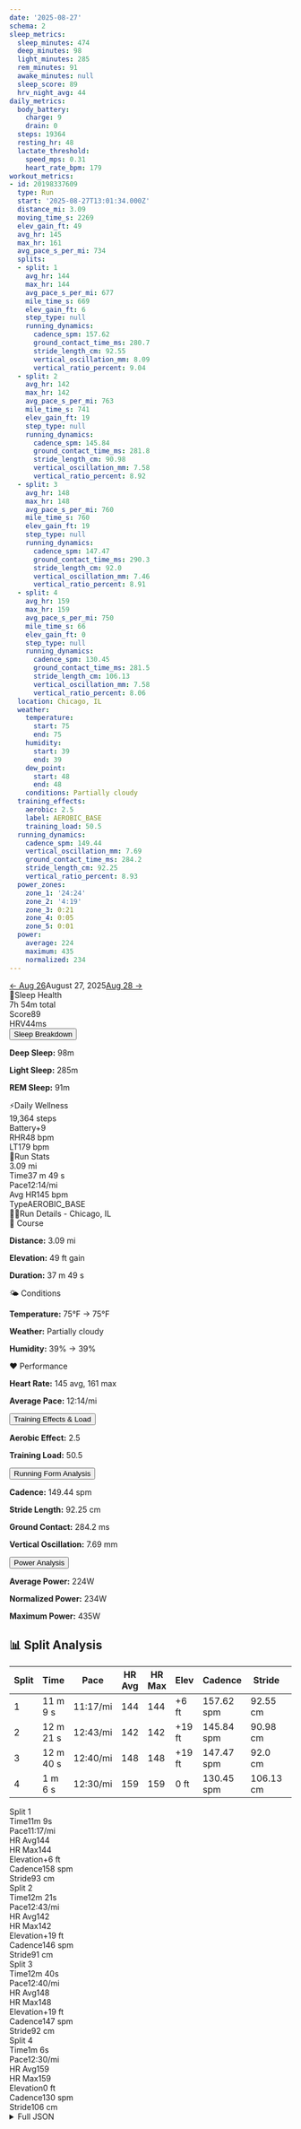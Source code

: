```yaml
---
date: '2025-08-27'
schema: 2
sleep_metrics:
  sleep_minutes: 474
  deep_minutes: 98
  light_minutes: 285
  rem_minutes: 91
  awake_minutes: null
  sleep_score: 89
  hrv_night_avg: 44
daily_metrics:
  body_battery:
    charge: 9
    drain: 0
  steps: 19364
  resting_hr: 48
  lactate_threshold:
    speed_mps: 0.31
    heart_rate_bpm: 179
workout_metrics:
- id: 20198337609
  type: Run
  start: '2025-08-27T13:01:34.000Z'
  distance_mi: 3.09
  moving_time_s: 2269
  elev_gain_ft: 49
  avg_hr: 145
  max_hr: 161
  avg_pace_s_per_mi: 734
  splits:
  - split: 1
    avg_hr: 144
    max_hr: 144
    avg_pace_s_per_mi: 677
    mile_time_s: 669
    elev_gain_ft: 6
    step_type: null
    running_dynamics:
      cadence_spm: 157.62
      ground_contact_time_ms: 280.7
      stride_length_cm: 92.55
      vertical_oscillation_mm: 8.09
      vertical_ratio_percent: 9.04
  - split: 2
    avg_hr: 142
    max_hr: 142
    avg_pace_s_per_mi: 763
    mile_time_s: 741
    elev_gain_ft: 19
    step_type: null
    running_dynamics:
      cadence_spm: 145.84
      ground_contact_time_ms: 281.8
      stride_length_cm: 90.98
      vertical_oscillation_mm: 7.58
      vertical_ratio_percent: 8.92
  - split: 3
    avg_hr: 148
    max_hr: 148
    avg_pace_s_per_mi: 760
    mile_time_s: 760
    elev_gain_ft: 19
    step_type: null
    running_dynamics:
      cadence_spm: 147.47
      ground_contact_time_ms: 290.3
      stride_length_cm: 92.0
      vertical_oscillation_mm: 7.46
      vertical_ratio_percent: 8.91
  - split: 4
    avg_hr: 159
    max_hr: 159
    avg_pace_s_per_mi: 750
    mile_time_s: 66
    elev_gain_ft: 0
    step_type: null
    running_dynamics:
      cadence_spm: 130.45
      ground_contact_time_ms: 281.5
      stride_length_cm: 106.13
      vertical_oscillation_mm: 7.58
      vertical_ratio_percent: 8.06
  location: Chicago, IL
  weather:
    temperature:
      start: 75
      end: 75
    humidity:
      start: 39
      end: 39
    dew_point:
      start: 48
      end: 48
    conditions: Partially cloudy
  training_effects:
    aerobic: 2.5
    label: AEROBIC_BASE
    training_load: 50.5
  running_dynamics:
    cadence_spm: 149.44
    vertical_oscillation_mm: 7.69
    ground_contact_time_ms: 284.2
    stride_length_cm: 92.25
    vertical_ratio_percent: 8.93
  power_zones:
    zone_1: '24:24'
    zone_2: '4:19'
    zone_3: 0:21
    zone_4: 0:05
    zone_5: 0:01
  power:
    average: 224
    maximum: 435
    normalized: 234
---
```



<link rel="stylesheet" href="../../../training-data.css">

<div class="navigation-bar"><a href="26" class="nav-button nav-prev">← Aug 26</a><span class="nav-current">August 27, 2025</span><a href="28" class="nav-button nav-next">Aug 28 →</a></div>

<div class="card-container">
<div class="metric-card sleep-card">
<div class="card-header"><span class="card-emoji">🛌</span>Sleep Health</div>
<div class="metric-primary">7h 54m total</div>
<div class="metric-grid">
<div class="metric-item"><span class="metric-label">Score</span><span class="metric-value">89</span></div>
<div class="metric-item"><span class="metric-label">HRV</span><span class="metric-value">44ms</span></div>
</div>
<button class="collapsible">Sleep Breakdown</button>
<div class="collapsible-content">
<p><strong>Deep Sleep:</strong> 98m</p>
<p><strong>Light Sleep:</strong> 285m</p>
<p><strong>REM Sleep:</strong> 91m</p>
</div>
</div>
<div class="metric-card wellness-card">
<div class="card-header"><span class="card-emoji">⚡</span>Daily Wellness</div>
<div class="metric-primary">19,364 steps</div>
<div class="metric-grid"><div class="metric-item"><span class="metric-label">Battery</span><span class="metric-value">+9</span></div><div class="metric-item"><span class="metric-label">RHR</span><span class="metric-value">48 bpm</span></div><div class="metric-item"><span class="metric-label">LT</span><span class="metric-value">179 bpm</span></div></div>
</div>
<div class="metric-card workout-card">
<div class="card-header"><span class="card-emoji">🏃</span>Run Stats</div>
<div class="metric-primary">3.09 mi</div>
<div class="metric-list"><div class="metric-item-full"><span class="metric-label">Time</span><span class="metric-value">37 m 49 s</span></div><div class="metric-item-full"><span class="metric-label">Pace</span><span class="metric-value">12:14/mi</span></div><div class="metric-item-full"><span class="metric-label">Avg HR</span><span class="metric-value">145 bpm</span></div><div class="metric-item-full"><span class="metric-label">Type</span><span class="metric-value">AEROBIC_BASE</span></div></div>
</div>
<div class="workout-detail-card">
<div class="card-header"><span class="card-emoji">🏃‍♂️</span>Run Details - Chicago, IL</div>
<div class="workout-sections">
<div class="workout-section">
<div class="section-title">📍 Course</div>
<p><strong>Distance:</strong> 3.09 mi</p>
<p><strong>Elevation:</strong> 49 ft gain</p>
<p><strong>Duration:</strong> 37 m 49 s</p>
</div>
<div class="workout-section">
<div class="section-title">🌤️ Conditions</div>
<p><strong>Temperature:</strong> 75°F → 75°F</p>
<p><strong>Weather:</strong> Partially cloudy</p>
<p><strong>Humidity:</strong> 39% → 39%</p>
</div>
<div class="workout-section">
<div class="section-title">❤️ Performance</div>
<p><strong>Heart Rate:</strong> 145 avg, 161 max</p>
<p><strong>Average Pace:</strong> 12:14/mi</p>
</div>
</div>
<button class="collapsible">Training Effects & Load</button>
<div class="collapsible-content">
<p><strong>Aerobic Effect:</strong> 2.5</p>
<p><strong>Training Load:</strong> 50.5</p>
</div>
<button class="collapsible">Running Form Analysis</button>
<div class="collapsible-content">
<p><strong>Cadence:</strong> 149.44 spm</p>
<p><strong>Stride Length:</strong> 92.25 cm</p>
<p><strong>Ground Contact:</strong> 284.2 ms</p>
<p><strong>Vertical Oscillation:</strong> 7.69 mm</p>
</div>
<button class="collapsible">Power Analysis</button>
<div class="collapsible-content">
<p><strong>Average Power:</strong> 224W</p>
<p><strong>Normalized Power:</strong> 234W</p>
<p><strong>Maximum Power:</strong> 435W</p>
</div>
</div>
<div class="splits-section">
<h2>📊 Split Analysis</h2>
<div class="table-container">
<table class="splits-table"><thead><tr><th>Split</th><th>Time</th><th>Pace</th><th>HR Avg</th><th>HR Max</th><th>Elev</th><th>Cadence</th><th>Stride</th><th>GCT</th><th>VO</th></tr></thead><tbody><tr><td>1</td><td>11 m 9 s</td><td>11:17/mi</td><td>144</td><td>144</td><td>+6 ft</td><td>157.62 spm</td><td>92.55 cm</td><td>280.7 ms</td><td>8.09 mm</td></tr><tr><td>2</td><td>12 m 21 s</td><td>12:43/mi</td><td>142</td><td>142</td><td>+19 ft</td><td>145.84 spm</td><td>90.98 cm</td><td>281.8 ms</td><td>7.58 mm</td></tr><tr><td>3</td><td>12 m 40 s</td><td>12:40/mi</td><td>148</td><td>148</td><td>+19 ft</td><td>147.47 spm</td><td>92.0 cm</td><td>290.3 ms</td><td>7.46 mm</td></tr><tr><td>4</td><td>1 m 6 s</td><td>12:30/mi</td><td>159</td><td>159</td><td>0 ft</td><td>130.45 spm</td><td>106.13 cm</td><td>281.5 ms</td><td>7.58 mm</td></tr></tbody></table>
<div class="mobile-splits"><div class="mobile-split-card"><div class="mobile-split-header">Split 1</div><div class="mobile-split-row"><span class="mobile-split-label">Time</span><span class="mobile-split-value">11m 9s</span></div><div class="mobile-split-row"><span class="mobile-split-label">Pace</span><span class="mobile-split-value">11:17/mi</span></div><div class="mobile-split-row"><span class="mobile-split-label">HR Avg</span><span class="mobile-split-value">144</span></div><div class="mobile-split-row"><span class="mobile-split-label">HR Max</span><span class="mobile-split-value">144</span></div><div class="mobile-split-row"><span class="mobile-split-label">Elevation</span><span class="mobile-split-value">+6 ft</span></div><div class="mobile-split-row"><span class="mobile-split-label">Cadence</span><span class="mobile-split-value">158 spm</span></div><div class="mobile-split-row"><span class="mobile-split-label">Stride</span><span class="mobile-split-value">93 cm</span></div></div><div class="mobile-split-card"><div class="mobile-split-header">Split 2</div><div class="mobile-split-row"><span class="mobile-split-label">Time</span><span class="mobile-split-value">12m 21s</span></div><div class="mobile-split-row"><span class="mobile-split-label">Pace</span><span class="mobile-split-value">12:43/mi</span></div><div class="mobile-split-row"><span class="mobile-split-label">HR Avg</span><span class="mobile-split-value">142</span></div><div class="mobile-split-row"><span class="mobile-split-label">HR Max</span><span class="mobile-split-value">142</span></div><div class="mobile-split-row"><span class="mobile-split-label">Elevation</span><span class="mobile-split-value">+19 ft</span></div><div class="mobile-split-row"><span class="mobile-split-label">Cadence</span><span class="mobile-split-value">146 spm</span></div><div class="mobile-split-row"><span class="mobile-split-label">Stride</span><span class="mobile-split-value">91 cm</span></div></div><div class="mobile-split-card"><div class="mobile-split-header">Split 3</div><div class="mobile-split-row"><span class="mobile-split-label">Time</span><span class="mobile-split-value">12m 40s</span></div><div class="mobile-split-row"><span class="mobile-split-label">Pace</span><span class="mobile-split-value">12:40/mi</span></div><div class="mobile-split-row"><span class="mobile-split-label">HR Avg</span><span class="mobile-split-value">148</span></div><div class="mobile-split-row"><span class="mobile-split-label">HR Max</span><span class="mobile-split-value">148</span></div><div class="mobile-split-row"><span class="mobile-split-label">Elevation</span><span class="mobile-split-value">+19 ft</span></div><div class="mobile-split-row"><span class="mobile-split-label">Cadence</span><span class="mobile-split-value">147 spm</span></div><div class="mobile-split-row"><span class="mobile-split-label">Stride</span><span class="mobile-split-value">92 cm</span></div></div><div class="mobile-split-card"><div class="mobile-split-header">Split 4</div><div class="mobile-split-row"><span class="mobile-split-label">Time</span><span class="mobile-split-value">1m 6s</span></div><div class="mobile-split-row"><span class="mobile-split-label">Pace</span><span class="mobile-split-value">12:30/mi</span></div><div class="mobile-split-row"><span class="mobile-split-label">HR Avg</span><span class="mobile-split-value">159</span></div><div class="mobile-split-row"><span class="mobile-split-label">HR Max</span><span class="mobile-split-value">159</span></div><div class="mobile-split-row"><span class="mobile-split-label">Elevation</span><span class="mobile-split-value">0 ft</span></div><div class="mobile-split-row"><span class="mobile-split-label">Cadence</span><span class="mobile-split-value">130 spm</span></div><div class="mobile-split-row"><span class="mobile-split-label">Stride</span><span class="mobile-split-value">106 cm</span></div></div></div>
</div>
</div>
</div>

<script>
document.addEventListener('DOMContentLoaded', function() {
    var coll = document.getElementsByClassName("collapsible");
    var i;

    for (i = 0; i < coll.length; i++) {
        coll[i].addEventListener("click", function() {
            this.classList.toggle("active");
            var content = this.nextElementSibling;
            if (content.style.maxHeight){
                content.style.maxHeight = null;
            } else {
                content.style.maxHeight = content.scrollHeight + "px";
            } 
        });
    }
});
</script>

<details>
<summary>Full JSON</summary>

```json
{
  "date": "2025-08-27",
  "schema": 2,
  "sleep_metrics": {
    "sleep_minutes": 474,
    "deep_minutes": 98,
    "light_minutes": 285,
    "rem_minutes": 91,
    "awake_minutes": null,
    "sleep_score": 89,
    "hrv_night_avg": 44
  },
  "daily_metrics": {
    "body_battery": {
      "charge": 9,
      "drain": 0
    },
    "steps": 19364,
    "resting_hr": 48,
    "lactate_threshold": {
      "speed_mps": 0.31,
      "heart_rate_bpm": 179
    }
  },
  "workout_metrics": [
    {
      "id": 20198337609,
      "type": "Run",
      "start": "2025-08-27T13:01:34.000Z",
      "distance_mi": 3.09,
      "moving_time_s": 2269,
      "elev_gain_ft": 49,
      "avg_hr": 145,
      "max_hr": 161,
      "avg_pace_s_per_mi": 734,
      "splits": [
        {
          "split": 1,
          "avg_hr": 144,
          "max_hr": 144,
          "avg_pace_s_per_mi": 677,
          "mile_time_s": 669,
          "elev_gain_ft": 6,
          "step_type": null,
          "running_dynamics": {
            "cadence_spm": 157.62,
            "ground_contact_time_ms": 280.7,
            "stride_length_cm": 92.55,
            "vertical_oscillation_mm": 8.09,
            "vertical_ratio_percent": 9.04
          }
        },
        {
          "split": 2,
          "avg_hr": 142,
          "max_hr": 142,
          "avg_pace_s_per_mi": 763,
          "mile_time_s": 741,
          "elev_gain_ft": 19,
          "step_type": null,
          "running_dynamics": {
            "cadence_spm": 145.84,
            "ground_contact_time_ms": 281.8,
            "stride_length_cm": 90.98,
            "vertical_oscillation_mm": 7.58,
            "vertical_ratio_percent": 8.92
          }
        },
        {
          "split": 3,
          "avg_hr": 148,
          "max_hr": 148,
          "avg_pace_s_per_mi": 760,
          "mile_time_s": 760,
          "elev_gain_ft": 19,
          "step_type": null,
          "running_dynamics": {
            "cadence_spm": 147.47,
            "ground_contact_time_ms": 290.3,
            "stride_length_cm": 92.0,
            "vertical_oscillation_mm": 7.46,
            "vertical_ratio_percent": 8.91
          }
        },
        {
          "split": 4,
          "avg_hr": 159,
          "max_hr": 159,
          "avg_pace_s_per_mi": 750,
          "mile_time_s": 66,
          "elev_gain_ft": 0,
          "step_type": null,
          "running_dynamics": {
            "cadence_spm": 130.45,
            "ground_contact_time_ms": 281.5,
            "stride_length_cm": 106.13,
            "vertical_oscillation_mm": 7.58,
            "vertical_ratio_percent": 8.06
          }
        }
      ],
      "location": "Chicago, IL",
      "weather": {
        "temperature": {
          "start": 75,
          "end": 75
        },
        "humidity": {
          "start": 39,
          "end": 39
        },
        "dew_point": {
          "start": 48,
          "end": 48
        },
        "conditions": "Partially cloudy"
      },
      "training_effects": {
        "aerobic": 2.5,
        "label": "AEROBIC_BASE",
        "training_load": 50.5
      },
      "running_dynamics": {
        "cadence_spm": 149.44,
        "vertical_oscillation_mm": 7.69,
        "ground_contact_time_ms": 284.2,
        "stride_length_cm": 92.25,
        "vertical_ratio_percent": 8.93
      },
      "power_zones": {
        "zone_1": "24:24",
        "zone_2": "4:19",
        "zone_3": "0:21",
        "zone_4": "0:05",
        "zone_5": "0:01"
      },
      "power": {
        "average": 224,
        "maximum": 435,
        "normalized": 234
      }
    }
  ]
}
```
</details>
